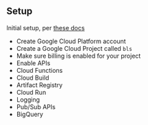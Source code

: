 ## Setup

Initial setup, per [these docs](https://cloud.google.com/functions/docs/console-quickstart)

* Create Google Cloud Platform account
* Create a Google Cloud Project called `bls`
* Make sure billing is enabled for your project
* Enable APIs
 * Cloud Functions
 * Cloud Build
 * Artifact Registry
 * Cloud Run
 * Logging
 * Pub/Sub APIs
 * BigQuery
